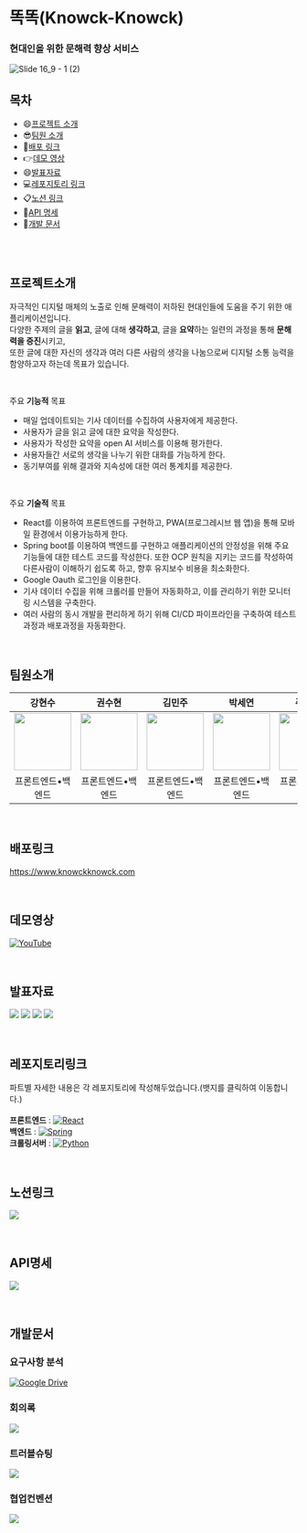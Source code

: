 #  똑똑(Knowck-Knowck)
### 현대인을 위한 문해력 향상 서비스
![Slide 16_9 - 1 (2)](https://github.com/KnowckknowcK/.github/assets/104684033/a9d1f427-573d-4abb-8249-6170785cf828)


## 목차
- :smile:[프로젝트 소개](#프로젝트소개)
- :sunglasses:[팀원 소개](#팀원소개)
- :bell:[배포 링크](#배포링크)
- :point_right:[데모 영상](#데모영상)
- :smile:[발표자료](#발표자료)
- :computer:[레포지토리 링크](#레포지토리링크)
- :clipboard:[노션 링크](#노션링크)
- :page_facing_up:[API 명세](#API명세)
- :bookmark_tabs:[개발 문서](#개발문서)


<br/><br/>

## 프로젝트소개
자극적인 디지털 매체의 노출로 인해 문해력이 저하된 현대인들에 도움을 주기 위한 애플리케이션입니다.<br/>
다양한 주제의 글을 **읽고**, 글에 대해 **생각하고**, 글을 **요약**하는 일련의 과정을 통해 **문해력을 증진**시키고,<br/>
또한 글에 대한 자신의 생각과 여러 다른 사람의 생각을 나눔으로써 디지털 소통 능력을 함양하고자 하는데 목표가 있습니다.

<br>

주요 **기능적** 목표
- 매일 업데이트되는 기사 데이터를 수집하여 사용자에게 제공한다.
- 사용자가 글을 읽고 글에 대한 요약을 작성한다.
- 사용자가 작성한 요약을 open AI 서비스를 이용해 평가한다.
- 사용자들간 서로의 생각을 나누기 위한 대화를 가능하게 한다.
- 동기부여를 위해 결과와 지속성에 대한 여러 통계치를 제공한다.

<br>

주요 **기술적** 목표
- React를 이용하여 프론트엔드를 구현하고, PWA(프로그레시브 웹 앱)을 통해 모바일 환경에서 이용가능하게 한다.
- Spring boot를 이용하여 백엔드를 구현하고 애플리케이션의 안정성을 위해 주요 기능들에 대한 테스트 코드를 작성한다. 또한 OCP 원칙을 지키는 코드를 작성하여 다른사람이 이해하기 쉽도록 하고, 향후 유지보수 비용을 최소화한다.
- Google Oauth 로그인을 이용한다.
- 기사 데이터 수집을 위해 크롤러를 만들어 자동화하고, 이를 관리하기 위한 모니터링 시스템을 구축한다.
- 여러 사람의 동시 개발을 편리하게 하기 위해 CI/CD 파이프라인을 구축하여 테스트과정과 배포과정을 자동화한다.


<br/>

## 팀원소개
| 강현수 | 권수현 | 김민주 | 박세연 | 주보경 |
| :-----: | :-----: | :-----: | :-----: | :-----: |
| [<img src="https://github.com/Richter3766.png" width="100px">](https://github.com/Richter3766) | [<img src="https://github.com/kwonssshyeon.png" width="100px">](https://github.com/kwonssshyeon) | [<img src="https://github.com/minju26.png" width="100px">](https://github.com/minju26) | [<img src="https://github.com/adorableco.png" width="100px">](https://github.com/adorableco) | [<img src="https://github.com/jupyter1234.png" width="100px">](https://github.com/jupyter1234) | 
| 프론트엔드•백엔드 | 프론트엔드•백엔드 | 프론트엔드•백엔드 | 프론트엔드•백엔드 | 프론트엔드•백엔드

<br/>

## 배포링크
https://www.knowckknowck.com

<br/>

## 데모영상
[![YouTube](https://img.shields.io/badge/YouTube-%23FF0000.svg?style=for-the-badge&logo=YouTube&logoColor=white)](https://www.youtube.com/watch?v=Lyn3a4ZAVWc)

<br/>

## 발표자료
[<img src="https://img.shields.io/badge/계획발표-fbc4ab?style=for-the-badge">](https://github.com/KnowckknowcK/.github/blob/main/종프2_6팀_똑똑_계획발표.pdf)
[<img src="https://img.shields.io/badge/중간발표1-f8ad9d?style=for-the-badge">](https://github.com/KnowckknowcK/.github/blob/main/종프2_6팀_똑똑_중간발표1.pdf)
[<img src="https://img.shields.io/badge/중간발표2-f4978e?style=for-the-badge">](https://github.com/KnowckknowcK/.github/blob/main/종프2_6팀_똑똑_중간발표2.pdf)
[<img src="https://img.shields.io/badge/최종발표-f08080?style=for-the-badge">](https://github.com/KnowckknowcK/.github/blob/main/종프2_6팀_똑똑_최종발표.pdf)

<br>


## 레포지토리링크
파트별 자세한 내용은 각 레포지토리에 작성해두었습니다.(뱃지를 클릭하여 이동합니다.) <br> <br> 
**프론트엔드** : [![React](https://img.shields.io/badge/react-%2320232a.svg?style=for-the-badge&logo=react&logoColor=%2361DAFB)](https://github.com/KnowckknowcK/FE) <br>
**백엔드**     : [![Spring](https://img.shields.io/badge/springboot-%236DB33F.svg?style=for-the-badge&logo=spring&logoColor=white)](https://github.com/KnowckknowcK/BE) <br>
**크롤링서버** : [![Python](https://img.shields.io/badge/python-3670A0?style=for-the-badge&logo=python&logoColor=ffdd54)](https://github.com/KnowckknowcK/Crawling_server)

<br/>

## 노션링크
[<img src="https://img.shields.io/badge/Notion-000000?style=for-the-badge&logo=Notion&logoColor=white">](https://amethyst-slice-a85.notion.site/2-6-8f5096b15ce44b119c6a277bf4aace85?pvs=4)

<br>

## API명세

[<img src="https://img.shields.io/badge/Swagger-85EA2D?style=for-the-badge&logo=Swagger&logoColor=black">](https://api.knowckknowck.com/api-docs)

<br>

## 개발문서

### 요구사항 분석
[![Google Drive](https://img.shields.io/badge/Google%20Drive-4285F4?style=for-the-badge&logo=googledrive&logoColor=white)](https://docs.google.com/spreadsheets/d/1SjBQ8adlV7ZN8iKeuNuK-pwtOkQoSDBIt8UmwQ9o7Xo)

### 회의록
[<img src="https://img.shields.io/badge/Notion-000000?style=for-the-badge&logo=Notion&logoColor=white">](https://amethyst-slice-a85.notion.site/2ec4fcebc0254ce9a76c7ddf0866ed67?v=cae5dc719d3a48e8a932d10d0d2123a2)

### 트러블슈팅
[<img src="https://img.shields.io/badge/Notion-000000?style=for-the-badge&logo=Notion&logoColor=white">](https://amethyst-slice-a85.notion.site/498b5fc3d35246e8a044fcf73daf4ed1?v=cb37065c7eec4a4d907d4af4b6c698e1)

### 협업컨벤션
[<img src="https://img.shields.io/badge/Notion-000000?style=for-the-badge&logo=Notion&logoColor=white">](https://amethyst-slice-a85.notion.site/5936e1c6d55342bebc02f727c524a276)
